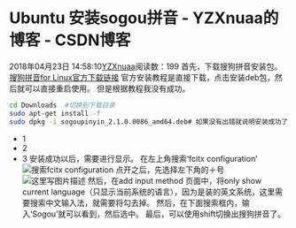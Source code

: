 # Ubuntu 安装sogou拼音 - YZXnuaa的博客 - CSDN博客
2018年04月23日 14:58:10[YZXnuaa](https://me.csdn.net/YZXnuaa)阅读数：199
首先，下载搜狗拼音安装包。 
[搜狗拼音for Linux官方下载链接](https://pinyin.sogou.com/linux/?r=pinyin)
官方安装教程是直接下载，点击安装deb包，然后就可以直接重启使用。 
但是根据教程我没有成功。
```bash
cd Downloads  #切换到下载目录
sudo apt-get install -f
sudo dpkg -i sogoupinyin_2.1.0.0086_amd64.deb# 如果没有出错就说明安装成功了
```
- 1
- 2
- 3
安装成功以后，需要进行显示。 
在左上角搜索‘fcitx configuration’ 
![搜索fcitx configuration](https://img-blog.csdn.net/20170829214142786?watermark/2/text/aHR0cDovL2Jsb2cuY3Nkbi5uZXQvcWlhb2ppNjA3Mw==/font/5a6L5L2T/fontsize/400/fill/I0JBQkFCMA==/dissolve/70/gravity/SouthEast)
点开之后，先选择左下角的＋号 
![这里写图片描述](https://img-blog.csdn.net/20170829214448335?watermark/2/text/aHR0cDovL2Jsb2cuY3Nkbi5uZXQvcWlhb2ppNjA3Mw==/font/5a6L5L2T/fontsize/400/fill/I0JBQkFCMA==/dissolve/70/gravity/SouthEast)
然后，在add input method 页面中，将only show current language（只显示当前系统的语言），因为是装的英文系统，这里需要搜索中文输入法，就需要将勾去掉。
然后，在下面搜索框内，输入‘Sogou’就可以看到，然后选中。
最后，可以使用shift切换出搜狗拼音了。

